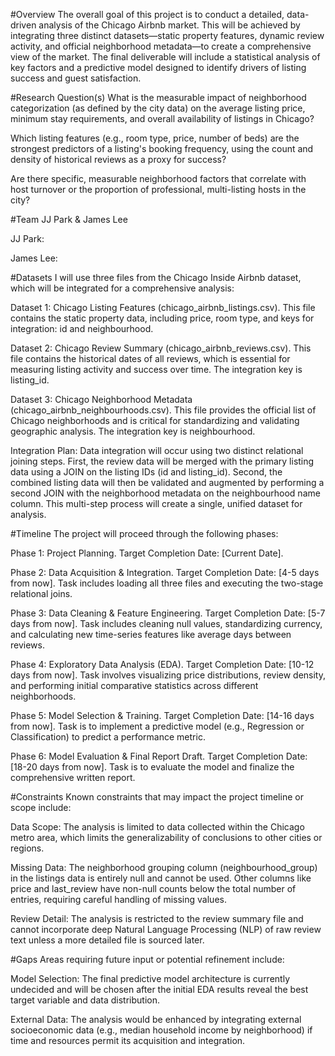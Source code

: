 #Overview
The overall goal of this project is to conduct a detailed, data-driven analysis of the Chicago Airbnb market. This will be achieved by integrating three distinct datasets—static property features, dynamic review activity, and official neighborhood metadata—to create a comprehensive view of the market. The final deliverable will include a statistical analysis of key factors and a predictive model designed to identify drivers of listing success and guest satisfaction.

#Research Question(s)
What is the measurable impact of neighborhood categorization (as defined by the city data) on the average listing price, minimum stay requirements, and overall availability of listings in Chicago?

Which listing features (e.g., room type, price, number of beds) are the strongest predictors of a listing's booking frequency, using the count and density of historical reviews as a proxy for success?

Are there specific, measurable neighborhood factors that correlate with host turnover or the proportion of professional, multi-listing hosts in the city?

#Team
JJ Park & James Lee

JJ Park:

James Lee:

#Datasets
I will use three files from the Chicago Inside Airbnb dataset, which will be integrated for a comprehensive analysis:

Dataset 1: Chicago Listing Features (chicago_airbnb_listings.csv). This file contains the static property data, including price, room type, and keys for integration: id and neighbourhood.

Dataset 2: Chicago Review Summary (chicago_airbnb_reviews.csv). This file contains the historical dates of all reviews, which is essential for measuring listing activity and success over time. The integration key is listing_id.

Dataset 3: Chicago Neighborhood Metadata (chicago_airbnb_neighbourhoods.csv). This file provides the official list of Chicago neighborhoods and is critical for standardizing and validating geographic analysis. The integration key is neighbourhood.

Integration Plan: Data integration will occur using two distinct relational joining steps. First, the review data will be merged with the primary listing data using a JOIN on the listing IDs (id and listing_id). Second, the combined listing data will then be validated and augmented by performing a second JOIN with the neighborhood metadata on the neighbourhood name column. This multi-step process will create a single, unified dataset for analysis.

#Timeline
The project will proceed through the following phases:

Phase 1: Project Planning. Target Completion Date: [Current Date].

Phase 2: Data Acquisition & Integration. Target Completion Date: [4-5 days from now]. Task includes loading all three files and executing the two-stage relational joins.

Phase 3: Data Cleaning & Feature Engineering. Target Completion Date: [5-7 days from now]. Task includes cleaning null values, standardizing currency, and calculating new time-series features like average days between reviews.

Phase 4: Exploratory Data Analysis (EDA). Target Completion Date: [10-12 days from now]. Task involves visualizing price distributions, review density, and performing initial comparative statistics across different neighborhoods.

Phase 5: Model Selection & Training. Target Completion Date: [14-16 days from now]. Task is to implement a predictive model (e.g., Regression or Classification) to predict a performance metric.

Phase 6: Model Evaluation & Final Report Draft. Target Completion Date: [18-20 days from now]. Task is to evaluate the model and finalize the comprehensive written report.

#Constraints
Known constraints that may impact the project timeline or scope include:

Data Scope: The analysis is limited to data collected within the Chicago metro area, which limits the generalizability of conclusions to other cities or regions.

Missing Data: The neighborhood grouping column (neighbourhood_group) in the listings data is entirely null and cannot be used. Other columns like price and last_review have non-null counts below the total number of entries, requiring careful handling of missing values.

Review Detail: The analysis is restricted to the review summary file and cannot incorporate deep Natural Language Processing (NLP) of raw review text unless a more detailed file is sourced later.

#Gaps
Areas requiring future input or potential refinement include:

Model Selection: The final predictive model architecture is currently undecided and will be chosen after the initial EDA results reveal the best target variable and data distribution.

External Data: The analysis would be enhanced by integrating external socioeconomic data (e.g., median household income by neighborhood) if time and resources permit its acquisition and integration.
